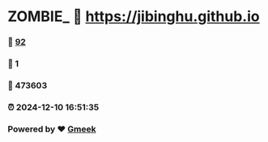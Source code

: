 # ZOMBIE_ :link: https://jibinghu.github.io 
### :page_facing_up: [92](https://jibinghu.github.io/tag.html) 
### :speech_balloon: 1 
### :hibiscus: 473603 
### :alarm_clock: 2024-12-10 16:51:35 
### Powered by :heart: [Gmeek](https://github.com/Meekdai/Gmeek)
